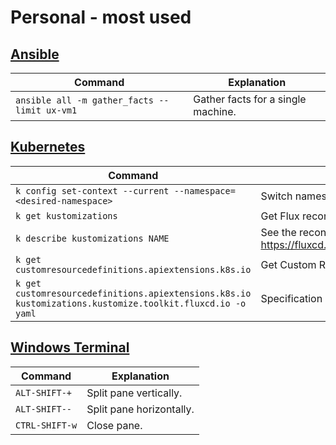 # Personal - most used

## [Ansible](./DevOps/ansible.md)

Command | Explanation
--------|-------------
`ansible all -m gather_facts --limit ux-vm1` | Gather facts for a single machine.

## [Kubernetes](./DevOps/kubernetes.md)

Command | Explanation
--------|-------------
`k config set-context --current --namespace=<desired-namespace>` | Switch namespace.
`k get kustomizations` | Get Flux reconciliation status.
`k describe kustomizations NAME` | See the reconciliation status conditions and events. https://fluxcd.io/flux/components/kustomize/kustomizations/
`k get customresourcedefinitions.apiextensions.k8s.io` | Get Custom Resource Definitions.
`k get customresourcedefinitions.apiextensions.k8s.io kustomizations.kustomize.toolkit.fluxcd.io -o yaml` | Specification of the Kustomization custom resource in yaml.

## [Windows Terminal](./Windows/windows-terminal-panes.md)

Command | Explanation
--------|-------------
`ALT-SHIFT-+` | Split pane vertically.
`ALT-SHIFT--` | Split pane horizontally.
`CTRL-SHIFT-w` | Close pane.
